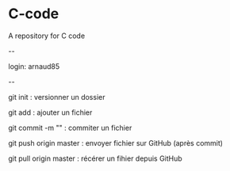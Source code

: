C-code
======

A repository for C code

--

login: arnaud85

--

git init : versionner un dossier

git add : ajouter un fichier

git commit -m "" : commiter un fichier

git push origin master : envoyer fichier sur GitHub (après commit)

git pull origin master : récérer un fihier depuis GitHub
